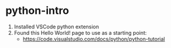 # python-intro

1. Installed VSCode python extension
2. Found this Hello World! page to use as a starting point:
    - https://code.visualstudio.com/docs/python/python-tutorial

